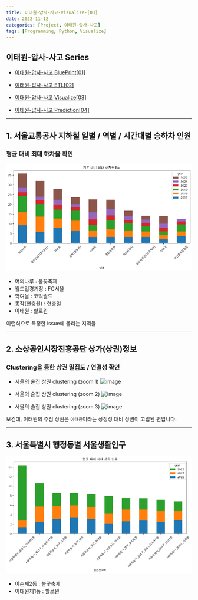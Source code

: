 ```yaml
---
title: 이태원-압사-사고-Visualize-[03]
date: 2022-11-12
categories: [Project, 이태원-압사-사고]
tags: [Programming, Python, Visualize]
---
```


## 이태원-압사-사고 Series

- [이태원-압사-사고 BluePrint[01]](/posts/itaewon-halloween-crowd-crush-01/)

- [이태원-압사-사고 ETL[02]](/posts/itaewon-halloween-crowd-crush-02/)

- [이태원-압사-사고 Visualize[03]](/posts/itaewon-halloween-crowd-crush-03/)

- [이태원-압사-사고 Prediction[04]](/posts/itaewon-halloween-crowd-crush-04/)  

---

## 1. 서울교통공사 지하철 일별 / 역별 / 시간대별 승하차 인원

### 평균 대비 최대 하차율 확인

![image](/assets/img/_posts/project/itaewon-halloween-crowd-crush/metro_visualize.png)

- 여의나루 : 불꽃축제
- 월드컵경기장 : FC서울
- 학여울 : 코믹월드
- 동작(현충원) : 현충일
- 이태원 : 할로윈

이런식으로 특정한 issue에 몰리는 지역들

---

## 2. 소상공인시장진흥공단 상가(상권)정보

### Clustering을 통한 상권 밀집도 / 연결성 확인

- 서울의 술집 상권 clustering (zoom 1)
![image](/assets/img/_posts/project/itaewon-halloween-crowd-crush/market_z1.png)

- 서울의 술집 상권 clustering (zoom 2)
![image](/assets/img/_posts/project/itaewon-halloween-crowd-crush/market_z2.png)

- 서울의 술집 상권 clustering (zoom 3)
![image](/assets/img/_posts/project/itaewon-halloween-crowd-crush/market_z3.png)

보건대, 이태원의 주점 상권은 `이태원`이라는 상징성 대비 상권이 고립된 편입니다.

---

## 3. 서울특별시 행정동별 서울생활인구

![image](/assets/img/_posts/project/itaewon-halloween-crowd-crush/population_visualize.png)

- 이촌제2동 : 불꽃축제
- 이태원제1동 : 할로윈
